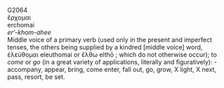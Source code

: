 <body>
  <p>G2064<br>  ἔρχομαι  <br> erchomai  <br><i>er‘-khom-ahee </i><br>Middle voice of a primary verb (used only in the present and imperfect tenses, the others being supplied by a kindred [middle voice] word,   ἐλεύθομαι    eleuthomai   or   ἔλθω    elthō  ; which do not otherwise occur); to <i>come</i> or <i>go</i> (in a great variety of applications, literally and figuratively): - accompany, appear, bring, come enter, fall out, go, grow, X light, X next, pass, resort, be set.<br></p>
 </body>